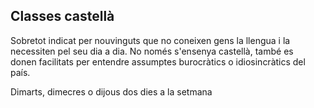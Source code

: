 ## Classes castellà

Sobretot indicat per nouvinguts que no coneixen gens la llengua i la necessiten pel seu dia a dia. No només s'ensenya castellà, també es donen facilitats per entendre assumptes burocràtics o idiosincràtics del país.

Dimarts, dimecres o dijous dos dies a la setmana
